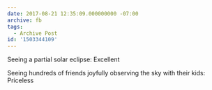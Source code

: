 ```yaml
---
date: 2017-08-21 12:35:09.000000000 -07:00
archive: fb
tags: 
  - Archive Post
id: '1503344109'
---
```


Seeing a partial solar eclipse: Excellent 

Seeing hundreds of friends joyfully observing the sky with their kids: Priceless
